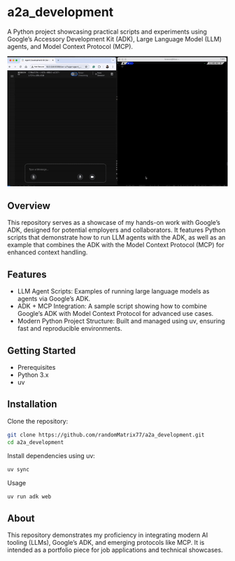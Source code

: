 # a2a_development
A Python project showcasing practical scripts and experiments using Google’s Accessory Development Kit (ADK), Large Language Model (LLM) agents, and Model Context Protocol (MCP).

![Example](./assets/mcp_tool_recording.gif)

## Overview
This repository serves as a showcase of my hands-on work with Google’s ADK, designed for potential employers and collaborators. It features Python scripts that demonstrate how to run LLM agents with the ADK, as well as an example that combines the ADK with the Model Context Protocol (MCP) for enhanced context handling.

## Features
- LLM Agent Scripts: Examples of running large language models as agents via Google’s ADK.
- ADK + MCP Integration: A sample script showing how to combine Google’s ADK with Model Context Protocol for advanced use cases.
- Modern Python Project Structure: Built and managed using uv, ensuring fast and reproducible environments.

## Getting Started
- Prerequisites
- Python 3.x
- uv

## Installation

Clone the repository:

``` bash
git clone https://github.com/randomMatrix77/a2a_development.git
cd a2a_development
```

Install dependencies using uv:

``` bash
uv sync
```

Usage

``` bash
uv run adk web
```


## About
This repository demonstrates my proficiency in integrating modern AI tooling (LLMs), Google’s ADK, and emerging protocols like MCP. It is intended as a portfolio piece for job applications and technical showcases.